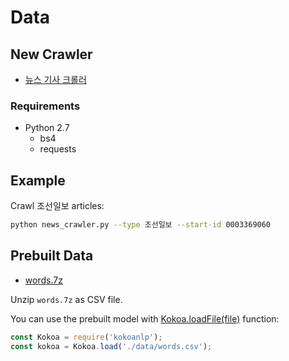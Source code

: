 # Data

## New Crawler

- [뉴스 기사 크롤러](./news_crawler.py)

### Requirements

- Python 2.7
  - bs4
  - requests

## Example

Crawl 조선일보 articles:

```bash
python news_crawler.py --type 조선일보 --start-id 0003369060
```

## Prebuilt Data

- [words.7z](./words.7z)

Unzip `words.7z` as CSV file.

You can use the prebuilt model with [Kokoa.loadFile(file)](https://astro36.github.io/Kokoa/Kokoa.html#.loadFile) function:

```javascript
const Kokoa = require('kokoanlp');
const kokoa = Kokoa.load('./data/words.csv');
```
